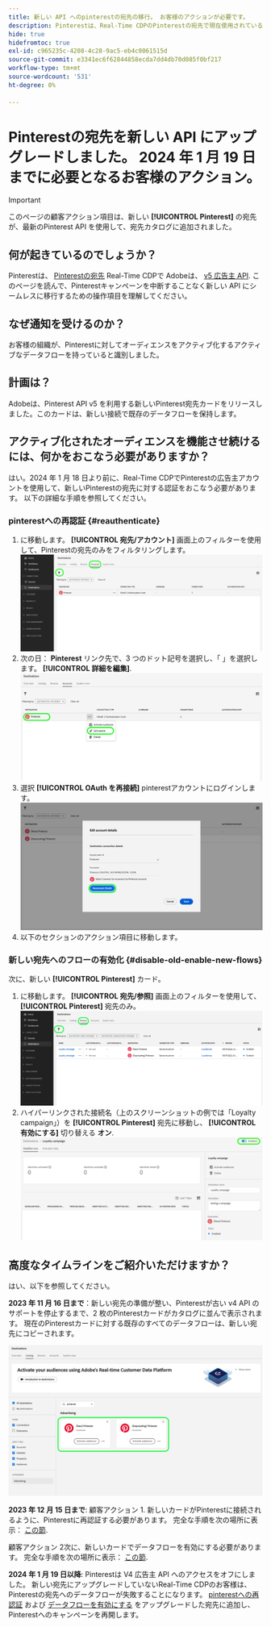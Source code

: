 ```yaml
---
title: 新しい API へのpinterestの宛先の移行。 お客様のアクションが必要です。
description: Pinterestは、Real-Time CDPのPinterestの宛先で現在使用されている v4 広告主 API を廃止します。 pinterestキャンペーンを中断することなく、新しい API にシームレスに移行するために、アクション項目を理解します。
hide: true
hidefromtoc: true
exl-id: c965235c-4208-4c28-9ac5-eb4c0061515d
source-git-commit: e3341ec6f62844858ecda7dd4db70d085f0bf217
workflow-type: tm+mt
source-wordcount: '531'
ht-degree: 0%

---
```


# Pinterestの宛先を新しい API にアップグレードしました。 2024 年 1 月 19 日までに必要となるお客様のアクション。

>[!IMPORTANT]
>
>このページの顧客アクション項目は、新しい **[!UICONTROL Pinterest]** の宛先が、最新のPinterest API を使用して、宛先カタログに追加されました。

## 何が起きているのでしょうか？

Pinterestは、 [Pinterestの宛先](/help/destinations/catalog/advertising/pinterest.md) Real-Time CDPで Adobeは、 [v5 広告主 API](https://developers.pinterest.com/docs/getting-started/migration/). このページを読んで、Pinterestキャンペーンを中断することなく新しい API にシームレスに移行するための操作項目を理解してください。

## なぜ通知を受けるのか？

お客様の組織が、Pinterestに対してオーディエンスをアクティブ化するアクティブなデータフローを持っていると識別しました。

## 計画は？

Adobeは、Pinterest API v5 を利用する新しいPinterest宛先カードをリリースしました。このカードは、新しい接続で既存のデータフローを保持します。

## アクティブ化されたオーディエンスを機能させ続けるには、何かをおこなう必要がありますか？

はい。2024 年 1 月 18 日より前に、Real-Time CDPでPinterestの広告主アカウントを使用して、新しいPinterestの宛先に対する認証をおこなう必要があります。 以下の詳細な手順を参照してください。

### pinterestへの再認証 {#reauthenticate}

1. に移動します。 **[!UICONTROL 宛先/アカウント]** 画面上のフィルターを使用して、Pinterestの宛先のみをフィルタリングします。
   ![pinterestアカウントのみをフィルター](/help/destinations/assets/catalog/advertising/pinterest-migration/filter-pinterest-acconts-only.png)
2. 次の日： **Pinterest** リンク先で、3 つのドット記号を選択し、「 」を選択します。 **[!UICONTROL 詳細を編集]**.
   ![詳細を編集を選択](/help/destinations/assets/catalog/advertising/pinterest-migration/edit-details-pinterest.png)
3. 選択 **[!UICONTROL OAuth を再接続]** pinterestアカウントにログインします。
   ![「 OAuth を再接続」を選択します。](/help/destinations/assets/catalog/advertising/pinterest-migration/reconnect-oauth-pinterest.png)
4. 以下のセクションのアクション項目に移動します。

### 新しい宛先へのフローの有効化 {#disable-old-enable-new-flows}

次に、新しい  **[!UICONTROL Pinterest]** カード。

1. に移動します。 **[!UICONTROL 宛先/参照]** 画面上のフィルターを使用して、 **[!UICONTROL Pinterest]** 宛先のみ。
   ![pinterestのデータフローを「参照」タブでのみフィルタリングする](/help/destinations/assets/catalog/advertising/pinterest-migration/filter-pinterest-browse.png)
2. ハイパーリンクされた接続名（上のスクリーンショットの例では「Loyalty campaign」）を **[!UICONTROL Pinterest]** 宛先に移動し、 **[!UICONTROL 有効にする]** 切り替える **オン**.
   ![新しい接続の場合はオン、古い接続の場合はオフに切り替えます。](/help/destinations/assets/catalog/advertising/pinterest-migration/enable-disable-toggle-new-destination.png)

<!--

While no disruption to your campaigns is expected, remember to check in the Pinterest UI that everything works as expected.

-->

## 高度なタイムラインをご紹介いただけますか？

はい、以下を参照してください。

**2023 年 11 月 16 日まで**：新しい宛先の準備が整い、Pinterestが古い v4 API のサポートを停止するまで、2 枚のPinterestカードがカタログに並んで表示されます。 現在のPinterestカードに対する既存のすべてのデータフローは、新しい宛先にコピーされます。

![新旧のPinterestの宛先を並べて表示](/help/destinations/assets/catalog/advertising/pinterest-migration/pinterest-two-cards-side-by-side.png)

<!--

>[!IMPORTANT]
>
>After November 16th, 2023 the legacy Pinterest destination is marked **[!UICONTROL Deprecating]**. <span class="preview">Any changes that you make to dataflows to the (Deprecating) Pinterest destination after November 16th will *not* be automatically carried over to the new Pinterest destination. </span>
>For example, we *do not recommend* that you activate new audiences to the old destination after November 16th. If you do that, you will then have to follow the [regular activation steps](/help/destinations/ui/activate-segment-streaming-destinations.md) to add the audience to the new destination once the customer actions are taken.

-->

**2023 年 12 月 15 日まで**: <span class="preview">顧客アクション 1</span>. 新しいカードがPinterestに接続されるように、Pinterestに再認証する必要があります。 完全な手順を次の場所に表示： [この節](#reauthenticate).

<span class="preview">顧客アクション 2</span>次に、新しいカードでデータフローを有効にする必要があります。 完全な手順を次の場所に表示： [この節](#disable-old-enable-new-flows).

<!--

>[!IMPORTANT]
>
>After December 15th, 2023, Adobe does not guarantee the integrity of dataflows to the old **[!UICONTROL (Deprecating) Pinterest]** destination.

-->

**2024 年 1 月 19 日以降**: <span class="preview">Pinterestは V4 広告主 API へのアクセスをオフにしました。 新しい宛先にアップグレードしていないReal-Time CDPのお客様は、Pinterestの宛先へのデータフローが失敗することになります。 [pinterestへの再認証](#reauthenticate) および [データフローを有効にする](#disable-old-enable-new-flows) をアップグレードした宛先に追加し、Pinterestへのキャンペーンを再開します。</span>

<!--

## Other items to note

After you enable the dataflows on the new destination card and disable the dataflows on the old destination cards, you should see no disruption in your campaigns or in the numbers of qualified profiles in the audiences coming in from Adobe Real-Time CDP.

-->
